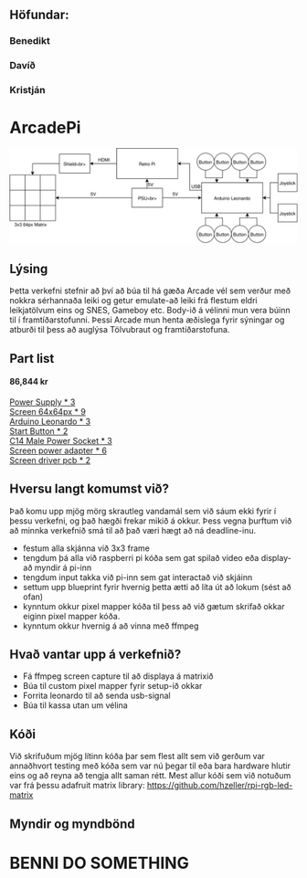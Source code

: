 ## Höfundar:
### Benedikt
### Davíð
### Kristján


# ArcadePi

![Image](arcadePi.svg)

## Lýsing
Þetta verkefni stefnir að því að búa til há gæða Arcade vél sem verður með nokkra sérhannaða leiki og getur emulate-að leiki frá flestum eldri leikjatölvum eins og SNES, Gameboy etc. Body-ið á vélinni mun vera búinn til í framtíðarstofunni. Þessi Arcade mun henta æðislega fyrir sýningar og atburði til þess að auglýsa Tölvubraut og framtíðarstofuna.

## Part list
#### 86,844 kr
[Power Supply * 3](https://www.meanwell-web.com/en-gb/ac-dc-single-output-enclosed-power-supply-output-rs--25--5)<br>
[Screen 64x64px * 9](https://www.adafruit.com/product/3649)<br>
[Arduino Leonardo * 3](https://store.arduino.cc/leonardo)<br>
[Start Button * 2](https://www.adafruit.com/product/1188)<br>
[C14 Male Power Socket * 3](https://www.amazon.com/URBEST-Socket-Module-Switch-Terminals/dp/B06XNMT3WL/ref=sr_1_1_sspa?keywords=C14+Inlet+Male+Plug+Power+Socket&qid=1552381915&s=gateway&sr=8-1-spons&psc=1)<br>
[Screen power adapter * 6](https://www.adafruit.com/product/3211)<br>
[Screen driver pcb * 2](https://www.adafruit.com/product/2345)

## Hversu langt komumst við?

Það komu upp mjög mörg skrautleg vandamál sem við sáum ekki fyrir í þessu verkefni, og það hægði frekar mikið á okkur. Þess vegna þurftum við að minnka verkefnið smá til að það væri hægt að ná deadline-inu.

* festum alla skjánna við 3x3 frame
* tengdum þá alla við raspberri pi kóða sem gat spilað video eða display-að myndir á pi-inn
* tengdum input takka við pi-inn sem gat interactað við skjáinn
* settum upp blueprint fyrir hvernig þetta ætti að líta út að lokum (sést að ofan)
* kynntum okkur pixel mapper kóða til þess að við gætum skrifað okkar eiginn pixel mapper kóða.
* kynntum okkur hvernig á að vinna með ffmpeg

## Hvað vantar upp á verkefnið? 

* Fá ffmpeg screen capture til að displaya á matrixið
* Búa til custom pixel mapper fyrir setup-ið okkar
* Forrita leonardo til að senda usb-signal
* Búa til kassa utan um vélina

## Kóði

Við skrifuðum mjög lítinn kóða þar sem flest allt sem við gerðum var annaðhvort testing með kóða sem var nú þegar til eða bara hardware hlutir eins og að reyna að tengja allt saman rétt.
Mest allur kóði sem við notuðum var frá þessu adafruit matrix library:
https://github.com/hzeller/rpi-rgb-led-matrix

## Myndir og myndbönd

# BENNI DO SOMETHING
